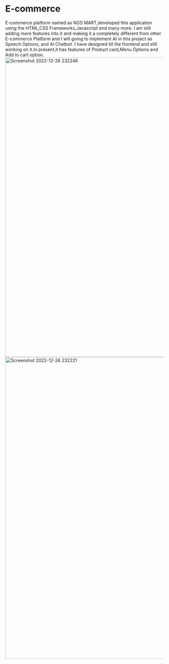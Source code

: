# E-commerce
E-commerce platform named as NGS MART,developed this application using the HTML,CSS Frameworks,Javascript and many more.
I am still adding more features into it and making it a completely different from other E-commerce Platform and I will going to implement AI in this project as Speech Options, and AI Chatbot.
I have designed till the frontend and still working on it.In present,it has features of Product card,Menu Options and Add to cart option.
<img width="953" alt="Screenshot 2022-12-26 232246" src="https://user-images.githubusercontent.com/91754196/209958810-f70013ef-8ec6-47fa-848f-6feacaf6ac0d.png">
<img width="960" alt="Screenshot 2022-12-26 232221" src="https://user-images.githubusercontent.com/91754196/209958824-aef5e93a-c93d-452b-95ad-ed1cacabde4f.png">
